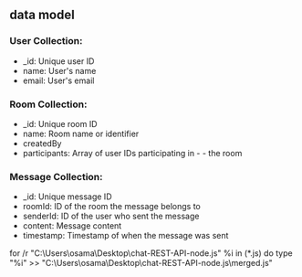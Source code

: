 ## data model

### User Collection:

-   \_id: Unique user ID
-   name: User's name
-   email: User's email

### Room Collection:

-   \_id: Unique room ID
-   name: Room name or identifier
-   createdBy
-   participants: Array of user IDs participating in - - the room

### Message Collection:

-   \_id: Unique message ID
-   roomId: ID of the room the message belongs to
-   senderId: ID of the user who sent the message
-   content: Message content
-   timestamp: Timestamp of when the message was sent


for /r "C:\Users\osama\Desktop\chat-REST-API-node.js" %i in (*.js) do type "%i" >> "C:\Users\osama\Desktop\chat-REST-API-node.js\merged.js"
